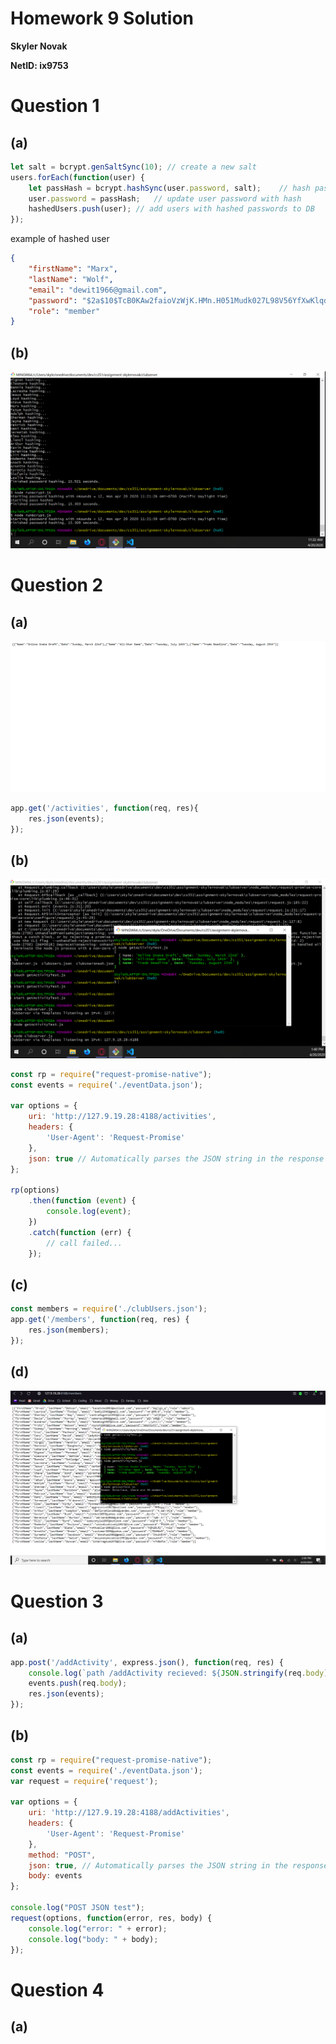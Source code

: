 # Homework 9 Solution
**Skyler Novak**

**NetID: ix9753**

# Question 1

## (a)

```Javascript
let salt = bcrypt.genSaltSync(10); // create a new salt
users.forEach(function(user) {
    let passHash = bcrypt.hashSync(user.password, salt);    // hash password with the salt
    user.password = passHash;   // update user password with hash
    hashedUsers.push(user); // add users with hashed passwords to DB
});
```

example of hashed user

```JSON
{
    "firstName": "Marx",
    "lastName": "Wolf",
    "email": "dewit1966@gmail.com",
    "password": "$2a$10$TcB0KAw2faioVzWjK.HMn.H051Mudk027L98V56YfXwKlqdfD6zbu",
    "role": "member"
}
```

## (b)

![screenshot 1](images/scrnsht-1.png)

# Question 2

## (a)

![screenshot 2](images/scrnsht-2.png)

```Javascript
app.get('/activities', function(req, res){
    res.json(events);
});
```

## (b)

![screenshot 3](images/scrnsht-3.png)

```JavaSCRIPT
const rp = require("request-promise-native");
const events = require('./eventData.json');

var options = {
    uri: 'http://127.9.19.28:4188/activities',
    headers: {
        'User-Agent': 'Request-Promise'
    },
    json: true // Automatically parses the JSON string in the response
};

rp(options)
    .then(function (event) {
        console.log(event);
    })
    .catch(function (err) {
        // call failed...
    });
```

## (c)

```Javascript
const members = require('./clubUsers.json');
app.get('/members', function(req, res) {
    res.json(members);
});
```

## (d)

![screenshot 4](images/scrnsht-4.png)

# Question 3

## (a)

```Javascript
app.post('/addActivity', express.json(), function(req, res) {
    console.log(`path /addActivity recieved: ${JSON.stringify(req.body)}`);
    events.push(req.body);
    res.json(events);
});
```

## (b)

```Javascript
const rp = require("request-promise-native");
const events = require('./eventData.json');
var request = require('request');

var options = {
    uri: 'http://127.9.19.28:4188/addActivities',
    headers: {
        'User-Agent': 'Request-Promise'
    },
    method: "POST",
    json: true, // Automatically parses the JSON string in the response
    body: events
};

console.log("POST JSON test");
request(options, function(error, res, body) {
    console.log("error: " + error);
    console.log("body: " + body);
});
```

# Question 4

## (a)

